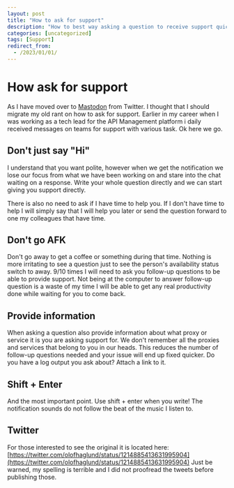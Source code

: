 ```yaml
---
layout: post
title: "How to ask for support"
description: "How to best way asking a question to receive support quicker."
categories: [uncategorized]
tags: [Support]
redirect_from:
  - /2023/01/01/
---
```


# How ask for support
As I have moved over to [Mastodon](https://mastodon.social/@olofhaglund) from Twitter. I thought that I should migrate my old rant on how to ask for support. Earlier in my career when I was working as a tech lead for the API Management platform i daily received messages on teams for support with various task. Ok here we go.

## Don't just say "Hi"
I understand that you want polite, however when we get the notification we lose our focus from what we have been working on and stare into the chat waiting on a response. Write your whole question directly and we can start giving you support directly.

There is also no need to ask if I have time to help you. If I don't have time to help I will simply say that I will help you later or send the question forward to one my colleagues that have time.

## Don't go AFK
Don't go away to get a coffee or something during that time. Nothing is more irritating to see a question just to see the person's availability status switch to away. 9/10 times I will need to ask you follow-up questions to be able to provide support. Not being at the computer to answer follow-up question is a waste of my time I will be able to get any real productivity done while waiting for you to come back.

## Provide information
When asking a question also provide information about what proxy or service it is you are asking support for. We don't remember all the proxies and services that belong to you in our heads. This reduces the number of follow-up questions needed and your issue will end up fixed quicker. Do you have a log output you ask about? Attach a link to it.

## Shift + Enter
And the most important point. Use shift + enter when you write! The notification sounds do not follow the beat of the music I listen to.

## Twitter
For those interested to see the original it is located here: [https://twitter.com/olofhaglund/status/1214885413631995904](https://twitter.com/olofhaglund/status/1214885413631995904) Just be warned, my spelling is terrible and I did not proofread the tweets before publishing those.
